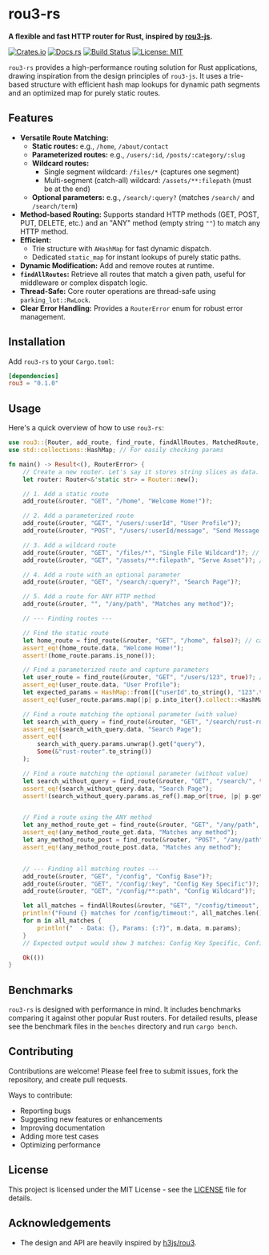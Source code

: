 # rou3-rs

**A flexible and fast HTTP router for Rust, inspired by [rou3-js](https://github.com/h3js/rou3).**

[![Crates.io](https://img.shields.io/crates/v/rou3.svg)](https://crates.io/crates/rou3)
[![Docs.rs](https://docs.rs/rou3/badge.svg)](https://docs.rs/rou3)
[![Build Status](https://img.shields.io/github/actions/workflow/status/MuntasirSZN/rou3-rs/test.yml?branch=main)](https://github.com/MuntasirSZN/rou3-rs/actions)
[![License: MIT](https://img.shields.io/badge/License-MIT-blue.svg)](https://opensource.org/licenses/MIT)

`rou3-rs` provides a high-performance routing solution for Rust applications, drawing inspiration from the design principles of `rou3-js`. It uses a trie-based structure with efficient hash map lookups for dynamic path segments and an optimized map for purely static routes.

## Features

- **Versatile Route Matching:**
  - **Static routes:** e.g., `/home`, `/about/contact`
  - **Parameterized routes:** e.g., `/users/:id`, `/posts/:category/:slug`
  - **Wildcard routes:**
    - Single segment wildcard: `/files/*` (captures one segment)
    - Multi-segment (catch-all) wildcard: `/assets/**:filepath` (must be at the end)
  - **Optional parameters:** e.g., `/search/:query?` (matches `/search/` and `/search/term`)
- **Method-based Routing:** Supports standard HTTP methods (GET, POST, PUT, DELETE, etc.) and an "ANY" method (empty string `""`) to match any HTTP method.
- **Efficient:**
  - Trie structure with `AHashMap` for fast dynamic dispatch.
  - Dedicated `static_map` for instant lookups of purely static paths.
- **Dynamic Modification:** Add and remove routes at runtime.
- **`findAllRoutes`:** Retrieve all routes that match a given path, useful for middleware or complex dispatch logic.
- **Thread-Safe:** Core router operations are thread-safe using `parking_lot::RwLock`.
- **Clear Error Handling:** Provides a `RouterError` enum for robust error management.

## Installation

Add `rou3-rs` to your `Cargo.toml`:

```toml
[dependencies]
rou3 = "0.1.0"
```

## Usage

Here's a quick overview of how to use `rou3-rs`:

```rust
use rou3::{Router, add_route, find_route, findAllRoutes, MatchedRoute, RouterError};
use std::collections::HashMap; // For easily checking params

fn main() -> Result<(), RouterError> {
    // Create a new router. Let's say it stores string slices as data.
    let router: Router<&'static str> = Router::new();

    // 1. Add a static route
    add_route(&router, "GET", "/home", "Welcome Home!")?;

    // 2. Add a parameterized route
    add_route(&router, "GET", "/users/:userId", "User Profile")?;
    add_route(&router, "POST", "/users/:userId/message", "Send Message to User")?;

    // 3. Add a wildcard route
    add_route(&router, "GET", "/files/*", "Single File Wildcard")?; // Matches /files/report.pdf
    add_route(&router, "GET", "/assets/**:filepath", "Serve Asset")?; // Matches /assets/css/style.css

    // 4. Add a route with an optional parameter
    add_route(&router, "GET", "/search/:query?", "Search Page")?;

    // 5. Add a route for ANY HTTP method
    add_route(&router, "", "/any/path", "Matches any method")?;

    // --- Finding routes ---

    // Find the static route
    let home_route = find_route(&router, "GET", "/home", false)?; // capture_params = false
    assert_eq!(home_route.data, "Welcome Home!");
    assert!(home_route.params.is_none());

    // Find a parameterized route and capture parameters
    let user_route = find_route(&router, "GET", "/users/123", true)?; // capture_params = true
    assert_eq!(user_route.data, "User Profile");
    let expected_params = HashMap::from([("userId".to_string(), "123".to_string())]);
    assert_eq!(user_route.params.map(|p| p.into_iter().collect::<HashMap<_,_>>()), Some(expected_params));

    // Find a route matching the optional parameter (with value)
    let search_with_query = find_route(&router, "GET", "/search/rust-router", true)?;
    assert_eq!(search_with_query.data, "Search Page");
    assert_eq!(
        search_with_query.params.unwrap().get("query"),
        Some(&"rust-router".to_string())
    );

    // Find a route matching the optional parameter (without value)
    let search_without_query = find_route(&router, "GET", "/search/", true)?; // or /search
    assert_eq!(search_without_query.data, "Search Page");
    assert!(search_without_query.params.as_ref().map_or(true, |p| p.get("query").is_none() && p.is_empty()));


    // Find a route using the ANY method
    let any_method_route_get = find_route(&router, "GET", "/any/path", false)?;
    assert_eq!(any_method_route_get.data, "Matches any method");
    let any_method_route_post = find_route(&router, "POST", "/any/path", false)?;
    assert_eq!(any_method_route_post.data, "Matches any method");


    // --- Finding all matching routes ---
    add_route(&router, "GET", "/config", "Config Base")?;
    add_route(&router, "GET", "/config/:key", "Config Key Specific")?;
    add_route(&router, "GET", "/config/**:path", "Config Wildcard")?;

    let all_matches = findAllRoutes(&router, "GET", "/config/timeout", true);
    println!("Found {} matches for /config/timeout:", all_matches.len());
    for m in all_matches {
        println!("  - Data: {}, Params: {:?}", m.data, m.params);
    }
    // Expected output would show 3 matches: Config Key Specific, Config Wildcard, and potentially a root wildcard if one was added.

    Ok(())
}
```

## Benchmarks

`rou3-rs` is designed with performance in mind. It includes benchmarks comparing it against other popular Rust routers. For detailed results, please see the benchmark files in the `benches` directory and run `cargo bench`.

## Contributing

Contributions are welcome! Please feel free to submit issues, fork the repository, and create pull requests.

Ways to contribute:

- Reporting bugs
- Suggesting new features or enhancements
- Improving documentation
- Adding more test cases
- Optimizing performance

## License

This project is licensed under the MIT License - see the [LICENSE](LICENSE) file for details.

## Acknowledgements

- The design and API are heavily inspired by [h3js/rou3](https://github.com/h3js/rou3).

